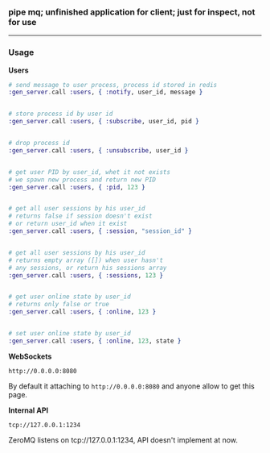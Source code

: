 ### pipe mq; unfinished application for client; just for inspect, not for use

---

### Usage

__Users__

```elixir
# send message to user process, process id stored in redis
:gen_server.call :users, { :notify, user_id, message }


# store process id by user id
:gen_server.call :users, { :subscribe, user_id, pid }


# drop process id
:gen_server.call :users, { :unsubscribe, user_id }


# get user PID by user_id, whet it not exists
# we spawn new process and return new PID
:gen_server.call :users, { :pid, 123 }


# get all user sessions by his user_id
# returns false if session doesn't exist
# or return user_id when it exist
:gen_server.call :users, { :session, "session_id" }


# get all user sessions by his user_id
# returns empty array ([]) when user hasn't
# any sessions, or return his sessions array
:gen_server.call :users, { :sessions, 123 }


# get user online state by user_id
# returns only false or true
:gen_server.call :users, { :online, 123 }


# set user online state by user_id
:gen_server.call :users, { :online, 123, state }
```

__WebSockets__

`http://0.0.0.0:8080`

By default it attaching to `http://0.0.0.0:8080` and anyone allow to get this page.

__Internal API__

`tcp://127.0.0.1:1234`

ZeroMQ listens on tcp://127.0.0.1:1234, API doesn't implement at now.

